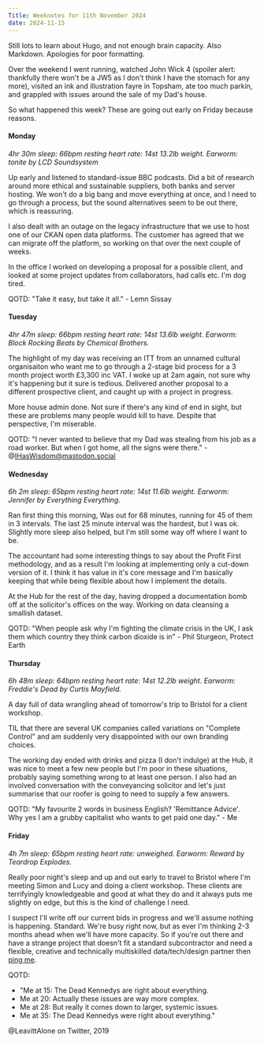 ```yaml
--- 
Title: Weeknotes for 11th November 2024
date: 2024-11-15
---
```

Still lots to learn about Hugo, and not enough brain capacity. Also Markdown. Apologies for poor formatting.

Over the weekend I went running, watched John Wick 4 (spoiler alert: thankfully there won't be a JW5 as I don't think I have the stomach for any more), visited an ink and illustration fayre in Topsham, ate too much parkin, and grappled with issues around the sale of my Dad's house.

So what happened this week? These are going out early on Friday because reasons.


#### Monday
_4hr 30m sleep: 66bpm resting heart rate: 14st 13.2lb weight. Earworm: tonite by LCD Soundsystem_

Up early and listened to standard-issue BBC podcasts. Did a bit of research around more ethical and sustainable suppliers, both banks and server hosting. We won't do a big bang and move everything at once, and I need to go through a process, but the sound alternatives seem to be out there, which is reassuring.

I also dealt with an outage on the legacy infrastructure that we use to host one of our CKAN open data platforms. The customer has agreed that we can migrate off the platform, so working on that over the next couple of weeks.

In the office I worked on developing a proposal for a possible client, and looked at some project updates from collaborators, had calls etc. I'm dog tired.

QOTD: "Take it easy, but take it all." - Lemn Sissay

#### Tuesday
_4hr 47m sleep: 66bpm resting heart rate: 14st 13.6lb weight. Earworm: Block Rocking Beats by Chemical Brothers._

The highlight of my day was receiving an ITT from an unnamed cultural organisaiton who want me to go through a 2-stage bid process for a 3 month project worth £3,300 inc VAT. I woke up at 2am again, not sure why it's happening but it sure is tedious. Delivered another proposal to a different prospective client, and caught up with a project in progress.

More house admin done. Not sure if there's any kind of end in sight, but these are problems many people would kill to have. Despite that perspective, I'm miserable.

QOTD: "I never wanted to believe that my Dad was stealing from his job as a road worker. But when I got home, all the signs were there." - @IHasWisdom@mastodon.social

#### Wednesday
_6h 2m sleep: 65bpm resting heart rate: 14st 11.6lb weight. Earworm: Jennifer by Everything Everything._

Ran first thing this morning, Was out for 68 minutes, running for 45 of them in 3 intervals. The last 25 minute interval was the hardest, but I was ok. Slightly more sleep also helped, but I'm still some way off where I want to be.

The accountant had some interesting things to say about the Profit First methodology, and as a result I'm looking at implementing only a cut-down version of it. I think it has value in it's core message and I'm basically keeping that while being flexible about how I implement the details.

At the Hub for the rest of the day, having dropped a documentation bomb off at the solicitor's offices on the way. Working on data cleansing a smallish dataset.

QOTD: "When people ask why I'm fighting the climate crisis in the UK, I ask them which country they think carbon dioxide is in" - Phil Sturgeon, Protect Earth

#### Thursday
_6h 48m sleep: 64bpm resting heart rate: 14st 12.2lb weight. Earworm: Freddie's Dead by Curtis Mayfield._

A day full of data wrangling ahead of tomorrow's trip to Bristol for a client workshop. 

TIL that there are several UK companies called variations on "Complete Control" and am suddenly very disappointed with our own branding choices.

The working day ended with drinks and pizza (I don't indulge) at the Hub, it was nice to meet a few new people but I'm poor in these situations, probably saying something wrong to at least one person. I also had an involved conversation with the conveyancing solicitor and let's just summarise that our roofer is going to need to supply a few answers.

QOTD: "My favourite 2 words in business English? 'Remittance Advice'. Why yes I am a grubby capitalist who wants to get paid one day." - Me

#### Friday
_4h 7m sleep: 65bpm resting heart rate: unweighed. Earworm: Reward by Teardrop Explodes._

Really poor night's sleep and up and out early to travel to Bristol where I'm meeting Simon and Lucy and doing a client workshop. These clients are terrifyingly knowledgeable and good at what they do and it always puts me slightly on edge, but this is the kind of challenge I need.

I suspect I'll write off our current bids in progress and we'll assume nothing is happening. Standard. We're busy right now, but as ever I'm thinking 2-3 months ahead when we'll have more capacity. So if you're out there and have a strange project that doesn't fit a standard subcontractor and need a flexible, creative and technically multiskilled data/tech/design partner then [ping me](https://thedata.place).

QOTD:
- "Me at 15: The Dead Kennedys are right about everything.
- Me at 20: Actually these issues are way more complex.
- Me at 28: But really it comes down to larger, systemic issues.
- Me at 35: The Dead Kennedys were right about everything." 

@LeavittAlone on Twitter, 2019